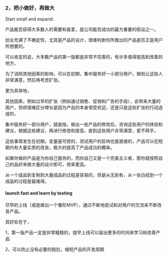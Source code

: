 ### 2，把小做好，再做大

Start small and expand.

产品能否获得大多数人的需要和喜爱，是公司能否成功的最为重要的假设之一。

创业充满了不确定性，尤其是产品的设计，很难判断你所推出的产品是否正是用户所想要的。

可以肯定的说，大多数产品的第一版都是非常不完善的，有许多值得提高和改善的地方，

为了消除其他因素的影响，可以在初期，集中服务好一小部分用户，做到让这些人非常满意，然后再考虑扩张。

更为具体地，

其他因素，例如过早的扩张（例如通过销售、促销和广告的手段），会带来大量的用户，但却很难区分增长是因为产品的本身很受欢迎，还是只是这些扩张的行动造成的，

集中服务好一部分用户，就是指，做出一些产品的修改后，咨询这些用户的体验和建议，根据这些建议，再进行修改和提高，直到这些用户非常满意，爱不释手。

这些事情发生在初期，变量是可控的，测试用户的反响也是直接的，产品可以在短期内有大量实质的改良，极大的提高了产品成功的概率。

如果你做的产品是为你自己服务的，而你自己又是一个完美主义者，那你就按照自己的品好来做大量的设计即可，效率更高。

从一个成品到复制到大量成品的过程是容易的，但是从无到有，从一张白纸到一个成品的过程是最难得。

#### launch fast and learn by testing

尽早的上线（或是做出一个雏形MVP），通过不断地尝试和对用户的交流来不断改良产品。

其好处在于，

1，第一版产品一定是非常粗糙的，提早上线可以留出更多的时间来学习和改善产品

2，可以防止没有必要的拖拉，缩短产品的开发周期
